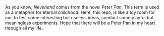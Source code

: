 As you know, *Neverland* comes from the novel *Peter Pan*. This term is used as a metaphor for eternal childhood. Here, this repo, is like a toy room for me, to test some interesting but useless ideas, conduct some playful but meaningless experiments. Hope that there will be a Peter Pan in my heart through all my life.
